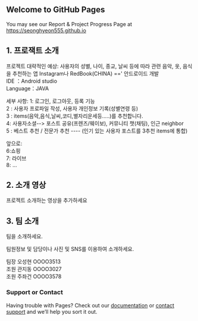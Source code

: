 ## Welcome to GitHub Pages

You may see our Report & Project Progress Page at https://seonghyeon555.github.io


## 1. 프로잭트 소개
프로젝트 대략적인 예상: 사용자의 성별, 나이, 종교, 날씨 등에 따라 관련 음악, 옷, 음식을 추천하는 앱 Instagram나 RedBook(CHINA) ==' 안드로이드 개발  
IDE ：Android studio  
Language：JAVA  

세부 사항:
1: 로그인, 로그아웃, 등록 기능  
2 : 사용자 프로파일 작성, 사용자 개인정보 기록(성별연령 등)  
3 : items(음악,음식,날씨,코디,별자리운세등.....)를 추천합니다.  
4: 사용자소셜--> 포스트 공유(프렌즈/웨이보), 커뮤니티 챗(채팅), 인근 neighbor  
5 : 베스트 추천 / 전문가 추천 ---- (인기 있는 사용자 포스트를 3추천 items에 통합)  

앞으로:  
6:쇼핑  
7: 라이브  
8: ...  

## 2. 소개 영상
프로젝트 소개하는 영상을 추가하세요

## 3. 팀 소개
팀을 소개하세요.  

팀원정보 및 담당이나 사진 및 SNS를 이용하여 소개하세요.  

팀장 오성현 OOOO3513  
조원 관지동 OOOO3027  
조원 주좌건 OOOO3578  

### Support or Contact

Having trouble with Pages? Check out our [documentation](https://help.github.com/categories/github-pages-basics/) or [contact support](https://github.com/contact) and we’ll help you sort it out.

